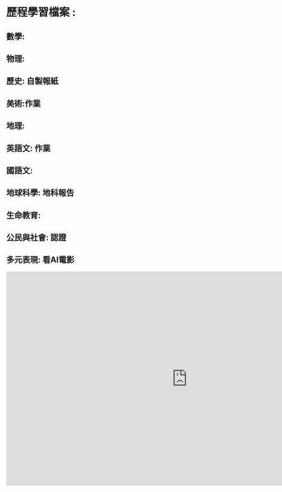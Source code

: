 # 歷程學習檔案 :
## 數學:
## 物理:
## 歷史: 自製報紙
## 美術:作業
## 地理:
## 英語文: 作業
## 國語文: 
## 地球科學: 地科報告
## 生命教育:
## 公民與社會: 認證
## 多元表現: 看AI電影
<iframe src="https://docs.google.com/presentation/d/e/2PACX-1vSKDUB-S3W-vA4tN0NMm8GMQTnGggJHTrIe8t7Kz_t8Gy3RIdPewTkkPv6GxqCb7L9AaavatmPR7SAo/embed?start=false&loop=false&delayms=3000" frameborder="0" width="960" height="569" allowfullscreen="true" mozallowfullscreen="true" webkitallowfullscreen="true"></iframe>
